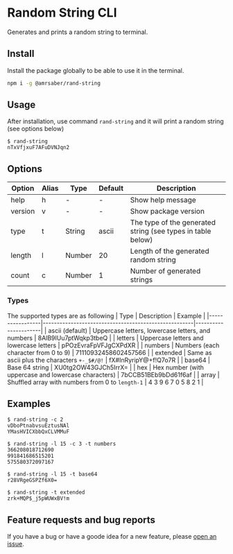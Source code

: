 # Random String CLI
Generates and prints a random string to terminal.

## Install
Install the package globally to be able to use it in the terminal.

```bash
npm i -g @amrsaber/rand-string
```

## Usage
After installation, use command `rand-string` and it will print a random string (see options below)

```
$ rand-string
nTxVfjxuF7AFuDVNJqn2
```

## Options

| Option  | Alias | Type   | Default | Description                                                 |
|---------|-------|--------|---------|-------------------------------------------------------------|
| help    | h     | -      | -       | Show help message                                           |
| version | v     | -      | -       | Show package version                                        |
| type    | t     | String | ascii   | The type of the generated string (see types in table below) |
| length  | l     | Number | 20      | Length of the generated random string                       |
| count   | c     | Number | 1       | Number of generated strings                                 |

### Types
The supported types are as following
| Type            | Description                                          | Example              |
|-----------------|------------------------------------------------------|----------------------|
| ascii (default) | Uppercase letters, lowercase letters, and numbers    | 8AlB9IUu7ptWqkp3tbeQ |
| letters         | Uppercase letters and lowercase letters              | pPOzEvraFpVFJgCXPdXR |
| numbers         | Numbers (each character from 0 to 9)                 | 71110932458602457566 |
| extended        | Same as ascii plus the characters `+-_$#/@!`         | fX#InRyripY@+f!Q7o7R |
| base64          | Base 64 string                                       | XU0tg2OW43GJCh5IrrX= |
| hex             | Hex number (with uppercase and lowercase characters) | 7bCCB51BEb9bDd61f6af |
| array           | Shuffled array with numbers from 0 to `length-1`     | 4 3 9 6 7 0 5 8 2 1  |

## Examples
```
$ rand-string -c 2
vDboPtnabvsuEztusNAl
YMasHVICXbbQxCLVMMuF

$ rand-string -l 15 -c 3 -t numbers
366208018712690
991841686515201
575580372097167

$ rand-string -l 15 -t base64
r28VRgeGSPZf6X0=

$ rand-string -t extended
zrk+MQP$_j5pWUWxBV!m
```

## Feature requests and bug reports
If you have a bug or have a goode idea for a new feature, please [open an issue](https://github.com/AmrSaber/rand-string/issues).

